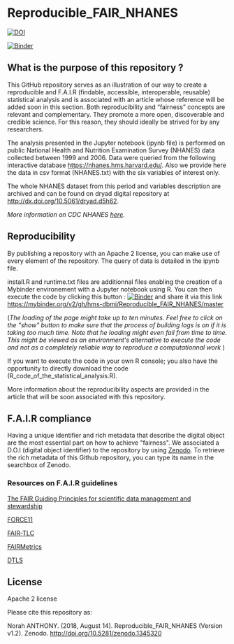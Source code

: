 # Reproducible_FAIR_NHANES

[![DOI](https://zenodo.org/badge/DOI/10.5281/zenodo.1345320.svg)](https://doi.org/10.5281/zenodo.1345320)

[![Binder](https://mybinder.org/badge.svg)](https://mybinder.org/v2/gh/hms-dbmi/Reproducible_FAIR_NHANES/master)

## What is the purpose of this repository ?

This GitHub repository serves as an illustration of our way to create a reproducible and F.A.I.R (findable, accessible, interoperable, reusable) statistical analysis and is associated with an article whose reference will be added soon in this section. Both reproducibility and “fairness” concepts are relevant and complementary. They promote a more open, discoverable and credible science. For this reason, they should ideally be strived for by any researchers.

The analysis presented in the Jupyter notebook (ipynb file) is performed on public National Health and Nutrition Examination Survey (NHANES) data collected between 1999 and 2006. Data were queried from the following interactive database https://nhanes.hms.harvard.edu/. Also we provide here the data in csv format (NHANES.txt) with the six variables of interest only. 

The whole NHANES dataset from this period and variables description are archived and can be found on dryad digital repository at http://dx.doi.org/10.5061/dryad.d5h62.

_More information on CDC NHANES [here](https://www.cdc.gov/nchs/nhanes/index.htm)._


## Reproducibility

By publishing a repository with an Apache 2 license, you can make use of every element of the repository. The query of data is detailed in the ipynb file.

install.R and runtime.txt files are additionnal files enabling the creation of a Mybinder environement with a Jupyter notebook using R. You can then execute the code by clicking this button : [![Binder](https://mybinder.org/badge.svg)](https://mybinder.org/v2/gh/hms-dbmi/Reproducible_FAIR_NHANES/master) and share it via this link https://mybinder.org/v2/gh/hms-dbmi/Reproducible_FAIR_NHANES/master 


(_The loading of the page might take up to ten minutes. Feel free to click on the "show" button to make sure that the process of building logs is on if it is taking too much time. Note that he loading might even fail from time to time. This might be viewed as an environment's alternative to execute the code and not as a completely reliable way to reproduce a computationnal work_ )

If you want to execute the code in your own R console; you also have the opportunity to directly download the code (R_code_of_the_statistical_analysis.R).

More information about the reproducibility aspects are provided in the article that will be soon associated with this repository.

## F.A.I.R compliance

Having a unique identifier and rich metadata that describe the digital object are the most essential part on how to achieve "fairness". We associated a D.O.I (digital object identifier) to the repository by using [Zenodo](https://zenodo.org/).
To retrieve the rich metadata of this Github repository, you can type its name in the searchbox of Zenodo. 

### Resources on F.A.I.R guidelines

 [The FAIR Guiding Principles for scientific data management and stewardship](https://www.ncbi.nlm.nih.gov/pmc/articles/PMC4792175/)

 [FORCE11](https://www.force11.org/fairprinciples) 
 
 [FAIR-TLC](https://zenodo.org/record/203295#.W3HO8rjZAe0) 
 
 [FAIRMetrics](https://github.com/FAIRMetrics/Metrics) 
 
 [DTLS](https://www.dtls.nl/fair-data/fair-principles-explained) 

## License

Apache 2 license

Please cite this repository as:


Norah ANTHONY. (2018, August 14). Reproducible_FAIR_NHANES (Version v1.2). Zenodo. http://doi.org/10.5281/zenodo.1345320
